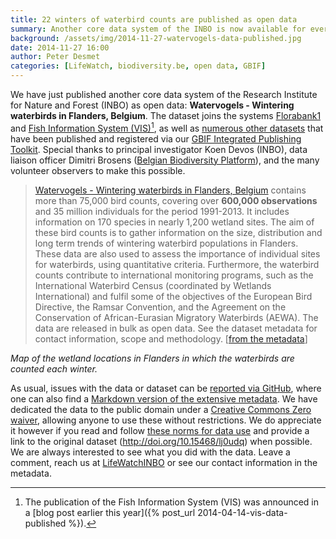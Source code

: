 ```yaml
---
title: 22 winters of waterbird counts are published as open data
summary: Another core data system of the INBO is now available for everyone to use.
background: /assets/img/2014-11-27-watervogels-data-published.jpg
date: 2014-11-27 16:00
author: Peter Desmet
categories: [LifeWatch, biodiversity.be, open data, GBIF]
---
```


We have just published another core data system of the Research Institute for Nature and Forest (INBO) as open data: **Watervogels - Wintering waterbirds in Flanders, Belgium**. The dataset joins the systems [Florabank1](http://www.gbif.org/dataset/271c444f-f8d8-4986-b748-e7367755c0c1) and [Fish Information System (VIS)](http://www.gbif.org/dataset/search?q=vis+-+Fishes)[^1], as well as [numerous other datasets](http://www.gbif.org/publisher/1cd669d0-80ea-11de-a9d0-f1765f95f18b) that have been published and registered via our [GBIF Integrated Publishing Toolkit](https://ipt.inbo.be). Special thanks to principal investigator Koen Devos (INBO), data liaison officer Dimitri Brosens ([Belgian Biodiversity Platform](http://www.biodiversity.be)), and the many volunteer observers to make this possible.

[^1]: The publication of the Fish Information System (VIS) was announced in a [blog post earlier this year]({% post_url 2014-04-14-vis-data-published %}).

> [Watervogels - Wintering waterbirds in Flanders, Belgium](http://doi.org/10.15468/lj0udq) contains more than 75,000 bird counts, covering over **600,000 observations** and 35 million individuals for the period 1991-2013. It includes information on 170 species in nearly 1,200 wetland sites. The aim of these bird counts is to gather information on the size, distribution and long term trends of wintering waterbird populations in Flanders. These data are also used to assess the importance of individual sites for waterbirds, using quantitative criteria. Furthermore, the waterbird counts contribute to international monitoring programs, such as the International Waterbird Census (coordinated by Wetlands International) and fulfil some of the objectives of the European Bird Directive, the Ramsar Convention, and the Agreement on the Conservation of African-Eurasian Migratory Waterbirds (AEWA). The data are released in bulk as open data. See the dataset metadata for contact information, scope and methodology. [[from the metadata](https://github.com/inbo/data-publication/blob/77acedf4657a99ec872559a45f23d91f9222286c/datasets/watervogels-occurrences/metadata.md)]

<script src="https://embed.github.com/view/geojson/inbo/data-publication/8ad91ef4940f95993c791da6c945be5ab9ce023a/datasets/watervogels-occurrences/localities/localities.geojson"></script>

*Map of the wetland locations in Flanders in which the waterbirds are counted each winter.*

As usual, issues with the data or dataset can be [reported via GitHub](https://github.com/inbo/data-publication/tree/8ad91ef4940f95993c791da6c945be5ab9ce023a/datasets/watervogels-occurrences), where one can also find a [Markdown version of the extensive metadata](https://github.com/inbo/data-publication/blob/77acedf4657a99ec872559a45f23d91f9222286c/datasets/watervogels-occurrences/metadata.md). We have dedicated the data to the public domain under a [Creative Commons Zero waiver](http://creativecommons.org/publicdomain/zero/1.0/), allowing anyone to use these without restrictions. We do appreciate it however if you read and follow [these norms for data use](http://www.inbo.be/en/norms-for-data-use) and provide a link to the original dataset (<http://doi.org/10.15468/lj0udq>) when possible. We are always interested to see what you did with the data. Leave a comment, reach us at [LifeWatchINBO](https://twitter.com/LifeWatchINBO) or see our contact information in the metadata.


